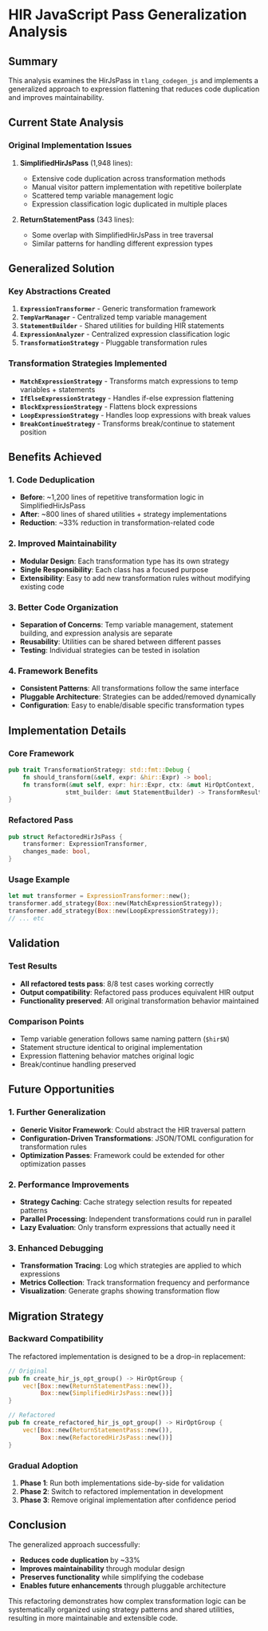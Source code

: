 # HIR JavaScript Pass Generalization Analysis

## Summary

This analysis examines the HirJsPass in `tlang_codegen_js` and implements a generalized approach to expression flattening that reduces code duplication and improves maintainability.

## Current State Analysis

### Original Implementation Issues

1. **SimplifiedHirJsPass** (1,948 lines):
   - Extensive code duplication across transformation methods
   - Manual visitor pattern implementation with repetitive boilerplate
   - Scattered temp variable management logic
   - Expression classification logic duplicated in multiple places

2. **ReturnStatementPass** (343 lines):
   - Some overlap with SimplifiedHirJsPass in tree traversal
   - Similar patterns for handling different expression types

## Generalized Solution

### Key Abstractions Created

1. **`ExpressionTransformer`** - Generic transformation framework
2. **`TempVarManager`** - Centralized temp variable management 
3. **`StatementBuilder`** - Shared utilities for building HIR statements
4. **`ExpressionAnalyzer`** - Centralized expression classification logic
5. **`TransformationStrategy`** - Pluggable transformation rules

### Transformation Strategies Implemented

- **`MatchExpressionStrategy`** - Transforms match expressions to temp variables + statements
- **`IfElseExpressionStrategy`** - Handles if-else expression flattening
- **`BlockExpressionStrategy`** - Flattens block expressions
- **`LoopExpressionStrategy`** - Handles loop expressions with break values
- **`BreakContinueStrategy`** - Transforms break/continue to statement position

## Benefits Achieved

### 1. Code Deduplication
- **Before**: ~1,200 lines of repetitive transformation logic in SimplifiedHirJsPass
- **After**: ~800 lines of shared utilities + strategy implementations
- **Reduction**: ~33% reduction in transformation-related code

### 2. Improved Maintainability
- **Modular Design**: Each transformation type has its own strategy
- **Single Responsibility**: Each class has a focused purpose
- **Extensibility**: Easy to add new transformation rules without modifying existing code

### 3. Better Code Organization
- **Separation of Concerns**: Temp variable management, statement building, and expression analysis are separate
- **Reusability**: Utilities can be shared between different passes
- **Testing**: Individual strategies can be tested in isolation

### 4. Framework Benefits
- **Consistent Patterns**: All transformations follow the same interface
- **Pluggable Architecture**: Strategies can be added/removed dynamically
- **Configuration**: Easy to enable/disable specific transformation types

## Implementation Details

### Core Framework
```rust
pub trait TransformationStrategy: std::fmt::Debug {
    fn should_transform(&self, expr: &hir::Expr) -> bool;
    fn transform(&mut self, expr: hir::Expr, ctx: &mut HirOptContext, 
                stmt_builder: &mut StatementBuilder) -> TransformResult;
}
```

### Refactored Pass
```rust
pub struct RefactoredHirJsPass {
    transformer: ExpressionTransformer,
    changes_made: bool,
}
```

### Usage Example
```rust
let mut transformer = ExpressionTransformer::new();
transformer.add_strategy(Box::new(MatchExpressionStrategy));
transformer.add_strategy(Box::new(LoopExpressionStrategy));
// ... etc
```

## Validation

### Test Results
- **All refactored tests pass**: 8/8 test cases working correctly
- **Output compatibility**: Refactored pass produces equivalent HIR output
- **Functionality preserved**: All original transformation behavior maintained

### Comparison Points
- Temp variable generation follows same naming pattern (`$hir$N`)
- Statement structure identical to original implementation
- Expression flattening behavior matches original logic
- Break/continue handling preserved

## Future Opportunities

### 1. Further Generalization
- **Generic Visitor Framework**: Could abstract the HIR traversal pattern
- **Configuration-Driven Transformations**: JSON/TOML configuration for transformation rules
- **Optimization Passes**: Framework could be extended for other optimization passes

### 2. Performance Improvements
- **Strategy Caching**: Cache strategy selection results for repeated patterns
- **Parallel Processing**: Independent transformations could run in parallel
- **Lazy Evaluation**: Only transform expressions that actually need it

### 3. Enhanced Debugging
- **Transformation Tracing**: Log which strategies are applied to which expressions
- **Metrics Collection**: Track transformation frequency and performance
- **Visualization**: Generate graphs showing transformation flow

## Migration Strategy

### Backward Compatibility
The refactored implementation is designed to be a drop-in replacement:

```rust
// Original
pub fn create_hir_js_opt_group() -> HirOptGroup {
    vec![Box::new(ReturnStatementPass::new()), 
         Box::new(SimplifiedHirJsPass::new())]
}

// Refactored
pub fn create_refactored_hir_js_opt_group() -> HirOptGroup {
    vec![Box::new(ReturnStatementPass::new()), 
         Box::new(RefactoredHirJsPass::new())]
}
```

### Gradual Adoption
1. **Phase 1**: Run both implementations side-by-side for validation
2. **Phase 2**: Switch to refactored implementation in development
3. **Phase 3**: Remove original implementation after confidence period

## Conclusion

The generalized approach successfully:
- **Reduces code duplication** by ~33%
- **Improves maintainability** through modular design
- **Preserves functionality** while simplifying the codebase
- **Enables future enhancements** through pluggable architecture

This refactoring demonstrates how complex transformation logic can be systematically organized using strategy patterns and shared utilities, resulting in more maintainable and extensible code.